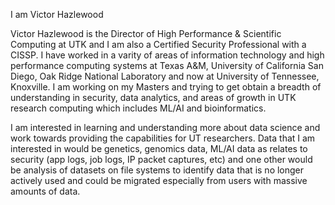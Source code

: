 I am Victor Hazlewood

Victor Hazlewood is the Director of High Performance & Scientific Computing at UTK and I am also a Certified Security Professional with a CISSP.  I have worked in a varity of areas of information technology and high performance computing systems at Texas A&M, University of California San Diego, Oak Ridge National Laboratory and now at University of Tennessee, Knoxville.     I am working on my Masters and trying to get obtain a breadth of understanding in security, data analytics, and areas of growth in UTK research computing which includes ML/AI and bioinformatics.  

I am interested in learning and understanding more about data science and work towards providing the capabilities for UT researchers. Data that I am interested in would be genetics, genomics data, ML/AI data as relates to security (app logs, job logs, IP packet captures, etc) and one other would be analysis of datasets on file systems to identify data that is no longer actively used and could be migrated especially from users with massive amounts of data. 
